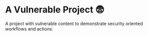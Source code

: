 # A Vulnerable Project :fearful:
A project with vulnerable content to demonstrate security oriented workflows and actions.

